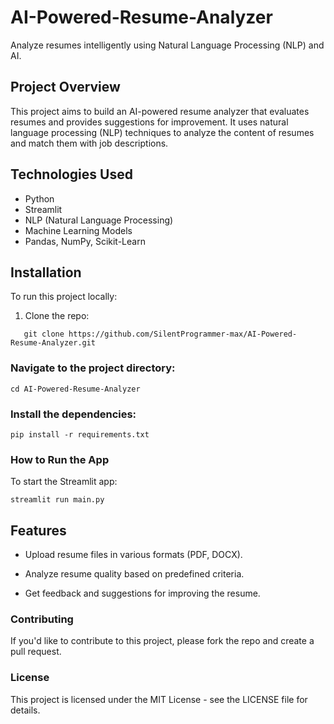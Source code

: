 # AI-Powered-Resume-Analyzer
Analyze resumes intelligently using Natural Language Processing (NLP) and AI.

## Project Overview
This project aims to build an AI-powered resume analyzer that evaluates resumes and provides suggestions for improvement. It uses natural language processing (NLP) techniques to analyze the content of resumes and match them with job descriptions.

## Technologies Used
- Python
- Streamlit
- NLP (Natural Language Processing)
- Machine Learning Models
- Pandas, NumPy, Scikit-Learn

## Installation
To run this project locally:
1. Clone the repo: 
```
   git clone https://github.com/SilentProgrammer-max/AI-Powered-Resume-Analyzer.git
```
### Navigate to the project directory:

``` 
cd AI-Powered-Resume-Analyzer
```
### Install the dependencies:
```
pip install -r requirements.txt
```
### How to Run the App
To start the Streamlit app:
```
streamlit run main.py
```
## Features
- Upload resume files in various formats (PDF, DOCX).

- Analyze resume quality based on predefined criteria.

- Get feedback and suggestions for improving the resume.

### Contributing
If you'd like to contribute to this project, please fork the repo and create a pull request.

### License
This project is licensed under the MIT License - see the LICENSE file for details.




